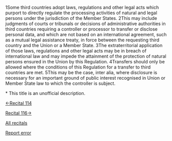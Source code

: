 
1Some third countries adopt laws, regulations and other legal acts which purport to directly regulate the processing activities of natural and legal persons under the jurisdiction of the Member States. 2This may include judgments of courts or tribunals or decisions of administrative authorities in third countries requiring a controller or processor to transfer or disclose personal data, and which are not based on an international agreement, such as a mutual legal assistance treaty, in force between the requesting third country and the Union or a Member State. 3The extraterritorial application of those laws, regulations and other legal acts may be in breach of international law and may impede the attainment of the protection of natural persons ensured in the Union by this Regulation. 4Transfers should only be allowed where the conditions of this Regulation for a transfer to third countries are met. 5This may be the case, inter alia, where disclosure is necessary for an important ground of public interest recognised in Union or Member State law to which the controller is subject.


\* This title is an unofficial description.




[←Recital 114](https://gdpr-info.eu/recitals/no-114/ "114 - Safeguarding of Enforceability of Rights and Obligations in the Absence of an Adequacy Decision")


[Recital 116→](https://gdpr-info.eu/recitals/no-116/ "116 - Cooperation Among Supervisory Authorities")


[All recitals](https://gdpr-info.eu/recitals/)

[Report error](https://gdpr-info.eu/gf/?TB_iframe=true&height=306 "Your message")

